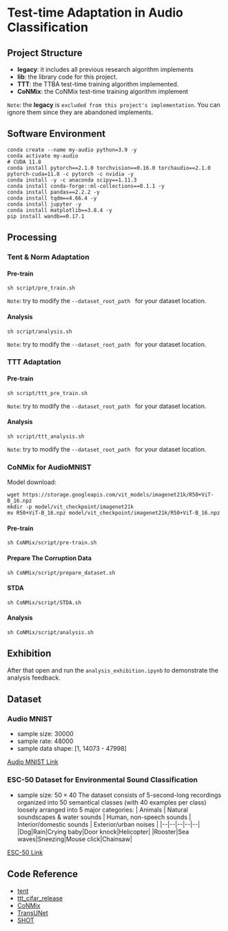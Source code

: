# Test-time Adaptation in Audio Classification

## Project Structure
+ **legacy**: it includes all previous research algorithm implements
+ **lib**: the library code for this project.
+ **TTT**: the TTBA test-time training algorithm implemented.
+ **CoNMix**: the CoNMix test-time training algorithm implement

`Note`: the **legacy** is `excluded from this project's implementation`. 
You can ignore them since they are abandoned implements.

## Software Environment
```shell
conda create --name my-audio python=3.9 -y 
conda activate my-audio
# CUDA 11.8
conda install pytorch==2.1.0 torchvision==0.16.0 torchaudio==2.1.0 pytorch-cuda=11.8 -c pytorch -c nvidia -y
conda install -y -c anaconda scipy==1.11.3
conda install conda-forge::ml-collections==0.1.1 -y
conda install pandas==2.2.2 -y
conda install tqdm==4.66.4 -y
conda install jupyter -y
conda install matplotlib==3.8.4 -y 
pip install wandb==0.17.1
```

## Processing
### Tent & Norm Adaptation
#### Pre-train
```shell
sh script/pre_train.sh
```
`Note`: try to modify the `--dataset_root_path ` for your dataset location.
#### Analysis
```shell
sh script/analysis.sh
```
`Note`: try to modify the `--dataset_root_path ` for your dataset location.

### TTT Adaptation
#### Pre-train
```shell
sh script/ttt_pre_train.sh
```
`Note`: try to modify the `--dataset_root_path ` for your dataset location.

#### Analysis
```shell
sh script/ttt_analysis.sh
```
`Note`: try to modify the `--dataset_root_path ` for your dataset location.

### CoNMix for AudioMNIST
Model download:
```shell
wget https://storage.googleapis.com/vit_models/imagenet21k/R50+ViT-B_16.npz
mkdir -p model/vit_checkpoint/imagenet21k
mv R50+ViT-B_16.npz model/vit_checkpoint/imagenet21k/R50+ViT-B_16.npz
```
#### Pre-train
```shell
sh CoNMix/script/pre-train.sh
```
#### Prepare The Corruption Data
```shell
sh CoNMix/script/prepare_dataset.sh
```
#### STDA
```shell
sh CoNMix/script/STDA.sh
```
#### Analysis
```shell
sh CoNMix/script/analysis.sh
```

## Exhibition
After that open and run the `analysis_exhibition.ipynb` to demonstrate the analysis feedback. 

## Dataset
### Audio MNIST
+ sample size: 30000
+ sample rate: 48000
+ sample data shape: [1, 14073 - 47998]
  
[Audio MNIST Link](https://github.com/soerenab/AudioMNIST/tree/master)

### ESC-50 Dataset for Environmental Sound Classification
+ sample size: $50 \times 40$
The dataset consists of 5-second-long recordings organized into 50 semantical classes (with 40 examples per class) loosely arranged into 5 major categories:
| Animals | Natural soundscapes & water sounds | Human, non-speech sounds | Interior/domestic sounds | Exterior/urban noises |
|--|--|--|--|--|
|Dog|Rain|Crying baby|Door knock|Helicopter|
|Rooster|Sea waves|Sneezing|Mouse click|Chainsaw|


[ESC-50 Link](https://github.com/karolpiczak/ESC-50)

## Code Reference
+ [tent](https://github.com/DequanWang/tent)
+ [ttt_cifar_release](https://github.com/yueatsprograms/ttt_cifar_release/tree/master)
+ [CoNMix](https://github.com/vcl-iisc/CoNMix/tree/master)
+ [TransUNet](https://github.com/Beckschen/TransUNet)
+ [SHOT](https://github.com/tim-learn/SHOT)
